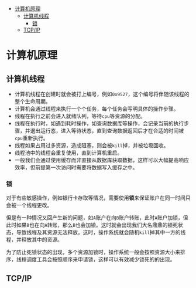 <!-- TOC -->

- [计算机原理](#计算机原理)
    - [计算机线程](#计算机线程)
        - [锁](#锁)
    - [TCP/IP](#tcpip)

<!-- /TOC -->

# 计算机原理

## 计算机线程

- 计算机线程在创建时就会被打上编号，例如`0x9527`，这个编号将伴随该线程的整个生命周期。
- 计算机会通过线程来执行一个个任务，每个任务会写明具体的操作步骤。
- 线程在执行之前会进入就绪队列，等待`cpu`等资源的分配。
- 线程在执行时，如遇到耗时操作，如查询数据库等操作，会记录当前的执行步骤，并退出运行态，进入等待状态，直到查询数据返回后才在合适的时间被`cpu`重新执行。
- 线程如果占用过多资源，造成阻塞，则会被`kill`掉，并被垃圾回收。
- 线程池中的线程会重复使用，直到计算机重启。
- 一般我们会通过使用缓存而非直接从数据库获取数据，这样可以大幅提高响应效率，但前提第一次访问时需要将数据写入缓存之中。

### 锁

对于有些敏感操作，例如银行卡存取等情况，需要使用**锁**来保证账户在同一时间只会被一个线程更改。

但是有一种情况又回产生新的问题，如`A`账户在向`B`账户转账，此时`A`账户加锁，但此时如果`B`也在向`A`转账，那么`B`也会加锁。这时就会出现我们大名鼎鼎的锁死状态，导致线程及其资源无法释放。这时，操作系统就会随机`kill`掉其中一方的线程，并释放其中的资源。

为了防止死锁状态的出现，多个资源加锁时，操作系统一般会按照资源大小来排序，线程调度工具会按照顺序来申请锁，这样可以有效减少锁死的的出现。

## TCP/IP